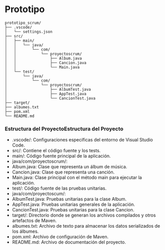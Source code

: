 # Prototipo
```
prototipo_scrum/
├── .vscode/
│   └── settings.json
├── src/
│   ├── main/
│   │   └── java/
│   │       └── com/
│   │           └── proyectoscrum/
│   │               ├── Album.java
│   │               ├── Cancion.java
│   │               └── Main.java
│   └── test/
│       └── java/
│           └── com/
│               └── proyectoscrum/
│                   ├── AlbumTest.java
│                   ├── AppTest.java
│                   └── CancionTest.java
├── target/
├── albumes.txt
├── pom.xml
└── README.md
```

### Estructura del ProyectoEstructura del Proyecto
- .vscode/: Configuraciones específicas del entorno de Visual Studio Code.
- src/: Contiene el código fuente y los tests.
- main/: Código fuente principal de la aplicación.
- java/com/proyectoscrum/:
- Album.java: Clase que representa un álbum de música.
- Cancion.java: Clase que representa una canción.
- Main.java: Clase principal con el método main para ejecutar la aplicación.
- test/: Código fuente de las pruebas unitarias.
- java/com/proyectoscum/:
- AlbumTest.java: Pruebas unitarias para la clase Album.
- AppTest.java: Pruebas unitarias generales de la aplicación.
- CancionTest.java: Pruebas unitarias para la clase Cancion.
- target/: Directorio donde se generan los archivos compilados y otros artefactos de Maven.
- albumes.txt: Archivo de texto para almacenar los datos serializados de los álbumes.
- pom.xml: Archivo de configuración de Maven.
- README.md: Archivo de documentación del proyecto.
